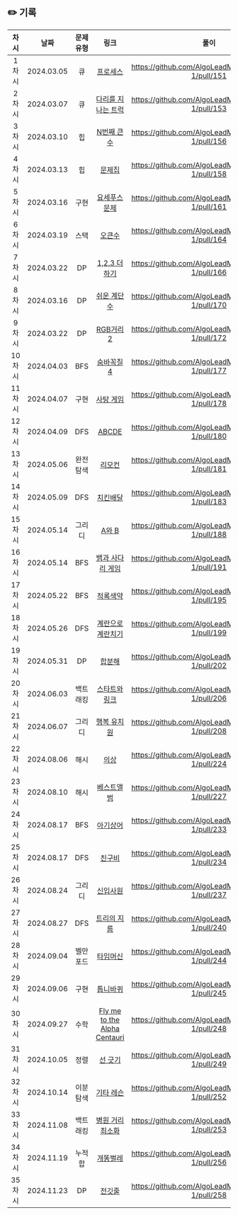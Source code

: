 ## ✏️ 기록

|  차시  |    날짜    | 문제유형  |                                                                     링크                                                                      |                        풀이                         |
| :----: | :--------: | :-------: | :-------------------------------------------------------------------------------------------------------------------------------------------: | :-------------------------------------------------: |
| 1차시  | 2024.03.05 |    큐     |                                  [프로세스](https://school.programmers.co.kr/learn/courses/30/lessons/42587)                                  | https://github.com/AlgoLeadMe/AlgoLeadMe-1/pull/151 |
| 2차시  | 2024.03.07 |    큐     |                             [다리를 지나는 트럭](https://school.programmers.co.kr/learn/courses/30/lessons/42583)                             | https://github.com/AlgoLeadMe/AlgoLeadMe-1/pull/153 |
| 3차시  | 2024.03.10 |    힙     |                                              [N번째 큰 수](https://www.acmicpc.net/problem/2075)                                              | https://github.com/AlgoLeadMe/AlgoLeadMe-1/pull/156 |
| 4차시  | 2024.03.13 |    힙     |                                                [문제집](https://www.acmicpc.net/problem/1766)                                                 | https://github.com/AlgoLeadMe/AlgoLeadMe-1/pull/158 |
| 5차시  | 2024.03.16 |   구현    |                                             [요세푸스 문제](https://www.acmicpc.net/problem/1158)                                             | https://github.com/AlgoLeadMe/AlgoLeadMe-1/pull/161 |
| 6차시  | 2024.03.19 |   스택    |                                                [오큰수](https://www.acmicpc.net/problem/17298)                                                | https://github.com/AlgoLeadMe/AlgoLeadMe-1/pull/164 |
| 7차시  | 2024.03.22 |    DP     |                                             [1,2,3 더하기](https://www.acmicpc.net/problem/9095)                                              | https://github.com/AlgoLeadMe/AlgoLeadMe-1/pull/166 |
| 8차시  | 2024.03.16 |    DP     |                                             [쉬운 계단 수](https://www.acmicpc.net/problem/10844)                                             | https://github.com/AlgoLeadMe/AlgoLeadMe-1/pull/170 |
| 9차시  | 2024.03.22 |    DP     |                                              [RGB거리 2](https://www.acmicpc.net/problem/17404)                                               | https://github.com/AlgoLeadMe/AlgoLeadMe-1/pull/172 |
| 10차시 | 2024.04.03 |    BFS    |                                              [숨바꼭질 4](https://www.acmicpc.net/problem/13913)                                              | https://github.com/AlgoLeadMe/AlgoLeadMe-1/pull/177 |
| 11차시 | 2024.04.07 |   구현    |                                               [사탕 게임](https://www.acmicpc.net/problem/9095)                                               | https://github.com/AlgoLeadMe/AlgoLeadMe-1/pull/178 |
| 12차시 | 2024.04.09 |    DFS    |                                                [ABCDE](https://www.acmicpc.net/problem/13023)                                                 | https://github.com/AlgoLeadMe/AlgoLeadMe-1/pull/180 |
| 13차시 | 2024.05.06 | 완전탐색  |                                                [리모컨](https://www.acmicpc.net/problem/1107)                                                 | https://github.com/AlgoLeadMe/AlgoLeadMe-1/pull/181 |
| 14차시 | 2024.05.09 |    DFS    |                                               [치킨배달](https://www.acmicpc.net/problem/15686)                                               | https://github.com/AlgoLeadMe/AlgoLeadMe-1/pull/183 |
| 15차시 | 2024.05.14 |  그리디   |                                                [A와 B](https://www.acmicpc.net/problem/12904)                                                 | https://github.com/AlgoLeadMe/AlgoLeadMe-1/pull/188 |
| 16차시 | 2024.05.14 |    BFS    |                                           [뱀과 사다리 게임](https://www.acmicpc.net/problem/16928)                                           | https://github.com/AlgoLeadMe/AlgoLeadMe-1/pull/191 |
| 17차시 | 2024.05.22 |    BFS    |                                               [적록색약](https://www.acmicpc.net/problem/10026)                                               | https://github.com/AlgoLeadMe/AlgoLeadMe-1/pull/195 |
| 18차시 | 2024.05.26 |    DFS    |                                          [계란으로 계란치기](https://www.acmicpc.net/problem/16987)                                           | https://github.com/AlgoLeadMe/AlgoLeadMe-1/pull/199 |
| 19차시 | 2024.05.31 |    DP     |                                                [합분해](https://www.acmicpc.net/problem/2225)                                                 | https://github.com/AlgoLeadMe/AlgoLeadMe-1/pull/202 |
| 20차시 | 2024.06.03 | 백트래킹  |                                            [스타트와 링크](https://www.acmicpc.net/problem/14889)                                             | https://github.com/AlgoLeadMe/AlgoLeadMe-1/pull/206 |
| 21차시 | 2024.06.07 |  그리디   |                                             [행복 유치원](https://www.acmicpc.net/problem/13164)                                              | https://github.com/AlgoLeadMe/AlgoLeadMe-1/pull/208 |
| 22차시 | 2024.08.06 |   해시    |                                    [의상](https://school.programmers.co.kr/learn/courses/30/lessons/42578)                                    | https://github.com/AlgoLeadMe/AlgoLeadMe-1/pull/224 |
| 23차시 | 2024.08.10 |   해시    |                                 [베스트앨범](https://school.programmers.co.kr/learn/courses/30/lessons/42579)                                 | https://github.com/AlgoLeadMe/AlgoLeadMe-1/pull/227 |
| 24차시 | 2024.08.17 |    BFS    |                                               [아기상어](https://www.acmicpc.net/problem/16236)                                               | https://github.com/AlgoLeadMe/AlgoLeadMe-1/pull/233 |
| 25차시 | 2024.08.17 |    DFS    |                                                [친구비](https://www.acmicpc.net/problem/16562)                                                | https://github.com/AlgoLeadMe/AlgoLeadMe-1/pull/234 |
| 26차시 | 2024.08.24 |  그리디   |                                               [신입사원](https://www.acmicpc.net/problem/1946)                                                | https://github.com/AlgoLeadMe/AlgoLeadMe-1/pull/237 |
| 27차시 | 2024.08.27 |    DFS    |                                              [트리의 지름](https://www.acmicpc.net/problem/1967)                                              | https://github.com/AlgoLeadMe/AlgoLeadMe-1/pull/240 |
| 28차시 | 2024.09.04 | 벨만포드  |                                               [타임머신](https://www.acmicpc.net/problem/11657)                                               | https://github.com/AlgoLeadMe/AlgoLeadMe-1/pull/244 |
| 29차시 | 2024.09.06 |   구현    |                                               [톱니바퀴](https://www.acmicpc.net/problem/14891)                                               | https://github.com/AlgoLeadMe/AlgoLeadMe-1/pull/245 |
| 30차시 | 2024.09.27 |   수학    |                                     [Fly me to the Alpha Centauri](https://www.acmicpc.net/problem/1011)                                      | https://github.com/AlgoLeadMe/AlgoLeadMe-1/pull/248 |
| 31차시 | 2024.10.05 |   정렬    |                                                [선 긋기](https://www.acmicpc.net/problem/2170)                                                | https://github.com/AlgoLeadMe/AlgoLeadMe-1/pull/249 |
| 32차시 | 2024.10.14 | 이분 탐색 |                                               [기타 레슨](https://www.acmicpc.net/problem/2343)                                               | https://github.com/AlgoLeadMe/AlgoLeadMe-1/pull/252 |
| 33차시 | 2024.11.08 | 백트래킹  | [병원 거리 최소화](https://www.codetree.ai/training-field/frequent-problems/problems/min-of-hospital-distance/submissions?page=11&pageSize=5) | https://github.com/AlgoLeadMe/AlgoLeadMe-1/pull/253 |
| 34차시 | 2024.11.19 |  누적합   |                                               [개똥벌레](https://www.acmicpc.net/problem/3020)                                                | https://github.com/AlgoLeadMe/AlgoLeadMe-1/pull/256 |
| 35차시 | 2024.11.23 |    DP     |                                                [전깃줄](https://www.acmicpc.net/problem/2565)                                                 | https://github.com/AlgoLeadMe/AlgoLeadMe-1/pull/258 |
